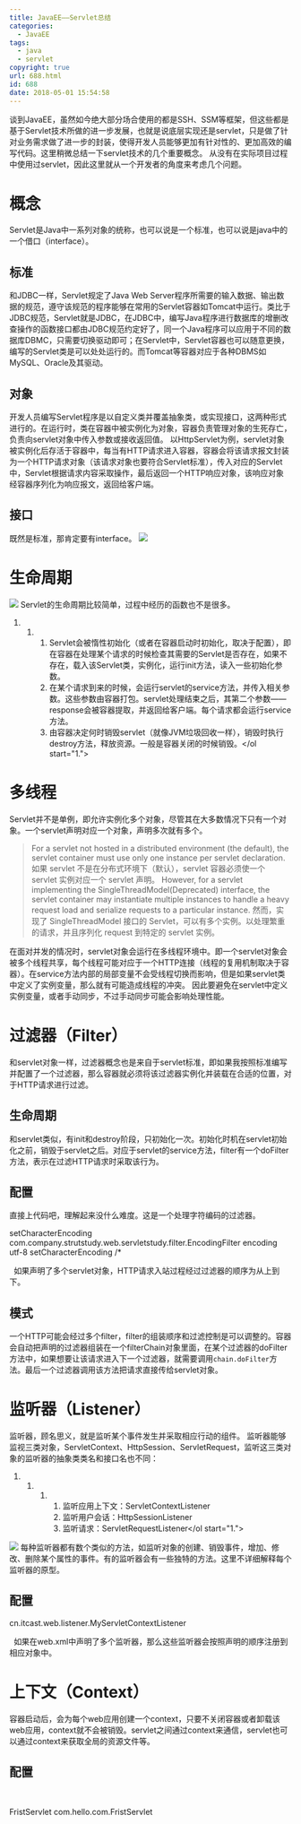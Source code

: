 ```yaml
---
title: JavaEE——Servlet总结
categories:
  - JavaEE
tags:
  - java
  - servlet
copyright: true
url: 688.html
id: 688
date: 2018-05-01 15:54:58
---
```


谈到JavaEE，虽然如今绝大部分场合使用的都是SSH、SSM等框架，但这些都是基于Servlet技术所做的进一步发展，也就是说底层实现还是servlet，只是做了针对业务需求做了进一步的封装，使得开发人员能够更加有针对性的、更加高效的编写代码。这里稍微总结一下servlet技术的几个重要概念。 从没有在实际项目过程中使用过servlet，因此这里就从一个开发者的角度来考虑几个问题。

<!-- more -->

概念
==

Servlet是Java中一系列对象的统称，也可以说是一个标准，也可以说是java中的一个借口（interface）。

标准
--

和JDBC一样，Servlet规定了Java Web Server程序所需要的输入数据、输出数据的规范，遵守该规范的程序能够在常用的Servlet容器如Tomcat中运行。类比于JDBC规范，Servlet就是JDBC，在JDBC中，编写Java程序进行数据库的增删改查操作的函数接口都由JDBC规范约定好了，同一个Java程序可以应用于不同的数据库DBMC，只需要切换驱动即可；在Servlet中，Servlet容器也可以随意更换，编写的Servlet类是可以处处运行的。而Tomcat等容器对应于各种DBMS如MySQL、Oracle及其驱动。

对象
--

开发人员编写Servlet程序是以自定义类并覆盖抽象类，或实现接口，这两种形式进行的。在运行时，类在容器中被实例化为对象，容器负责管理对象的生死存亡，负责向servlet对象中传入参数或接收返回值。 以HttpServlet为例，servlet对象被实例化后存活于容器中，每当有HTTP请求进入容器，容器会将该请求报文封装为一个HTTP请求对象（该请求对象也要符合Servlet标准），传入对应的Servlet中，Servlet根据请求内容采取操作，最后返回一个HTTP响应对象，该响应对象经容器序列化为响应报文，返回给客户端。

接口
--

既然是标准，那肯定要有interface。 ![](https://kherrisanbucketone.oss-cn-shanghai.aliyuncs.com/v2-85bf84640fbc6b6e195b9c5b513b918f_hd.jpg)

生命周期
====

![](https://kherrisanbucketone.oss-cn-shanghai.aliyuncs.com/Snipaste_2018-04-30_20-27-04.jpg) Servlet的生命周期比较简单，过程中经历的函数也不是很多。

1.  1.  1.  Servlet会被惰性初始化（或者在容器启动时初始化，取决于配置），即在容器在处理某个请求的时候检查其需要的Servlet是否存在，如果不存在，载入该Servlet类，实例化，运行init方法，读入一些初始化参数。
        2.  在某个请求到来的时候，会运行servlet的service方法，并传入相关参数。这些参数由容器打包。servlet处理结束之后，其第二个参数——response会被容器提取，并返回给客户端。每个请求都会运行service方法。
        3.  由容器决定何时销毁servlet（就像JVM垃圾回收一样），销毁时执行destroy方法，释放资源。一般是容器关闭的时候销毁。</ol start="1.">

多线程
===

Servlet并不是单例，即允许实例化多个对象，尽管其在大多数情况下只有一个对象。一个servlet声明对应一个对象，声明多次就有多个。

> For a servlet not hosted in a distributed environment (the default), the servlet container must use only one instance per servlet declaration. 如果 servlet 不是在分布式环境下（默认），servlet 容器必须使一个 servlet 实例对应一个 servlet 声明。 However, for a servlet implementing the SingleThreadModel(Deprecated) interface, the servlet container may instantiate multiple instances to handle a heavy request load and serialize requests to a particular instance. 然而，实现了 SingleThreadModel 接口的 Servlet，可以有多个实例。以处理繁重的请求，并且序列化 request 到特定的 servlet 实例。

在面对并发的情况时，servlet对象会运行在多线程环境中。即一个servlet对象会被多个线程共享，每个线程可能对应于一个HTTP连接（线程的复用机制取决于容器）。在service方法内部的局部变量不会受线程切换而影响，但是如果servlet类中定义了实例变量，那么就有可能造成线程的冲突。 因此要避免在servlet中定义实例变量，或者手动同步，不过手动同步可能会影响处理性能。

过滤器（Filter）
===========

和servlet对象一样，过滤器概念也是来自于servlet标准，即如果我按照标准编写并配置了一个过滤器，那么容器就必须将该过滤器实例化并装载在合适的位置，对于HTTP请求进行过滤。

生命周期
----

和servlet类似，有init和destroy阶段，只初始化一次。初始化时机在servlet初始化之前，销毁于servlet之后。对应于servlet的service方法，filter有一个doFilter方法，表示在过滤HTTP请求时采取该行为。

配置
--

直接上代码吧，理解起来没什么难度。这是一个处理字符编码的过滤器。

<filter>  
    <filter-name>setCharacterEncoding</filter-name>  
    <filter-class>com.company.strutstudy.web.servletstudy.filter.EncodingFilter</filter-class>  
    <init-param>  
        <param-name>encoding</param-name>  
        <param-value>utf-8</param-value>  
    </init-param>  
</filter>  
<filter-mapping>  
    <filter-name>setCharacterEncoding</filter-name>  
    <url-pattern>/*</url-pattern>  
</filter-mapping>

  如果声明了多个servlet对象，HTTP请求入站过程经过过滤器的顺序为从上到下。

模式
--

一个HTTP可能会经过多个filter，filter的组装顺序和过滤控制是可以调整的。容器会自动把声明的过滤器组装在一个filterChain对象里面，在某个过滤器的doFilter方法中，如果想要让该请求进入下一个过滤器，就需要调用`chain.doFilter`方法。最后一个过滤器调用该方法把请求直接传给servlet对象。

监听器（Listener）
=============

监听器，顾名思义，就是监听某个事件发生并采取相应行动的组件。 监听器能够监视三类对象，ServletContext、HttpSession、ServletRequest，监听这三类对象的监听器的抽象类类名和接口名也不同：

1.  1.  1.  1.  监听应用上下文：ServletContextListener
            2.  监听用户会话：HttpSessionListener
            3.  监听请求：ServletRequestListener</ol start="1.">

![](https://kherrisanbucketone.oss-cn-shanghai.aliyuncs.com/Snipaste_2018-05-01_15-28-55.jpg) 每种监听器都有数个类似的方法，如监听对象的创建、销毁事件，增加、修改、删除某个属性的事件。有的监听器会有一些独特的方法。这里不详细解释每个监听器的原型。

配置
--

<listener>
    <listener-class>cn.itcast.web.listener.MyServletContextListener</listener-class>
</listener>

  如果在web.xml中声明了多个监听器，那么这些监听器会按照声明的顺序注册到相应对象中。

上下文（Context）
============

容器启动后，会为每个web应用创建一个context，只要不关闭容器或者卸载该web应用，context就不会被销毁。servlet之间通过context来通信，servlet也可以通过context来获取全局的资源文件等。

配置
--

 

<?xml version="1.0" encoding="UTF-8"?>
<web-app xmlns="http://xmlns.jcp.org/xml/ns/javaee" xmlns:xsi="http://www.w3.org/2001/XMLSchema-instance"
    xsi:schemaLocation="http://xmlns.jcp.org/xml/ns/javaee
                      http://xmlns.jcp.org/xml/ns/javaee/web-app\_4\_0.xsd"
    version="4.0" metadata-complete="true">
<!--配置和映射Servlet-->
<!--配置Servlet-->
<servlet>
       <servlet-name>FristServlet</servlet-name>
       <servlet-class>com.hello.com.FristServlet</servlet-class>
</servlet>
<!--映射Servlet -- >
<servlet-mapping>  
       <servlet-name>FristServlet</servlet-name>  
       <url-pattern>/test</url-pattern>  
   </servlet-mapping>  
</web-app>

  servlet和filter都是通过mapping-url来标识是否要选择此servlet或filter的，而监听器则是对于每个对象都会无条件绑定。

Web.xml
=======

web.xml是Jave Web应用程序所使用的配置文件，虽然它并不是必须的。web.xml中可以定义上文所提及的servlet、listener、filter对象，每种对象可以定义一个或多个，并通过xml语法指定他们的属性。

定义和加载顺序
-------

在web.xml中，servlet、listener、filter的定义顺序是随意的，但是Tomcat只会按照规定的顺序加载他们： Listener->Filter->Servlet 可以这么理解：Listener中有一个ContextListener用于监听ContextInitialize时间，由于该项目一启动就会有一个ApplicationContext，因此为了监听到这个事件就必须要在最前面初始化。Servlet是惰性初始化的，所以排在最后。

运作流程
----

![](https://kherrisanbucketone.oss-cn-shanghai.aliyuncs.com/invfilt.gif) 当一个web请求到来时，首先在在该请求上注册监听器（只有针对于请求的监听器才会再此时注册，针对其他对象的监听器在其他时刻注册，因为说不定其他对象还没有实例化呢），然后经过多个过滤器，最终到达servlet。  

实验
--

<?xml version="1.0" encoding="UTF-8"?>
<web-app xmlns:xsi="http://www.w3.org/2001/XMLSchema-instance"
         xmlns="http://java.sun.com/xml/ns/javaee"
         xsi:schemaLocation="http://java.sun.com/xml/ns/javaee http://java.sun.com/xml/ns/javaee/web-app\_2\_5.xsd"
         version="2.5">

    <filter>
        <filter-name>MyFilter</filter-name>
        <filter-class>com.testwebxml.MyFilter</filter-class>
        <init-param>
            <param-name>name</param-name>
            <param-value>FirstFilter</param-value>
        </init-param>
    </filter>

    <filter-mapping>
        <filter-name>MyFilter</filter-name>
        <url-pattern>/</url-pattern>
    </filter-mapping>

    <filter>
        <filter-name>MySecondFilter</filter-name>
        <filter-class>com.testwebxml.MyFilter</filter-class>
        <init-param>
            <param-name>name</param-name>
            <param-value>SecondFilter</param-value>
        </init-param>
    </filter>

    <listener>
        <listener-class>com.testwebxml.MyServletContextAttritubeListener</listener-class>
    </listener>

    <listener>
        <listener-class>com.testwebxml.MyServletContextListener</listener-class>
    </listener>

    <listener>
        <listener-class>com.testwebxml.MyServletRequestListener</listener-class>
    </listener>
    
    <listener>
        <listener-class>com.testwebxml.MyHttpSessionActivationListener</listener-class>
    </listener>
    
    <listener>
        <listener-class>com.testwebxml.MyHttpSessionListener</listener-class>
    </listener>
    
    <servlet>
        <servlet-name>MyServlet</servlet-name>
        <servlet-class>com.testwebxml.MyServlet</servlet-class>
    </servlet>
    <servlet>
        <servlet-name>MyHttpServlet</servlet-name>
        <servlet-class>com.testwebxml.MyHttpServlet</servlet-class>
    </servlet>
    
    <servlet-mapping>
        <servlet-name>MyServlet</servlet-name>
        <url-pattern>/*</url-pattern>
    </servlet-mapping>
    <servlet-mapping>
        <servlet-name>MyHttpServlet</servlet-name>
        <url-pattern>/http/*</url-pattern>
    </servlet-mapping>

</web-app>

项目启动时

\[2018-08-06 10:32:26,102\] Artifact test: Artifact is being deployed, please wait...
Connected to server
\[com.testwebxml.MyServletContextAttritubeListener\]\[<init>\]
\[com.testwebxml.MyServletContextListener\]\[<init>\]
\[com.testwebxml.MyServletRequestListener\]\[<init>\]
\[com.testwebxml.MyHttpSessionActivationListener\]\[<init>\]
\[com.testwebxml.MyHttpSessionListener\]\[<init>\]
\[com.testwebxml.MyServletContextListener\]\[contextInitialized\]ApplicationContextFacade
\[com.testwebxml.MyFilter\]\[init\]FirstFilter
\[com.testwebxml.MyFilter\]\[init\]SecondFilter
\[2018-08-06 10:32:26,493\] Artifact test: Artifact is deployed successfully
\[2018-08-06 10:32:26,493\] Artifact test: Deploy took 391 milliseconds

接收第一个/请求时

\[com.testwebxml.MyServletRequestListener\]\[requestInitialized\]ApplicationContextFacade
\[com.testwebxml.MyServletRequestListener\]\[requestInitialized\]RequestFacade
\[com.testwebxml.MyServlet\]\[init\]
\[com.testwebxml.MyFilter\]\[doFilter\]FirstFilter ServletRequest:127.0.0.1
\[com.testwebxml.MyFilter\]\[doFilter\]SecondFilter ServletRequest:127.0.0.1
\[com.testwebxml.MyServlet\]\[service\]
\[com.testwebxml.MyServletRequestListener\]\[requestDestroyed\]ApplicationContextFacade
\[com.testwebxml.MyServletRequestListener\]\[requestDestroyed\]RequestFacade

接收第二个/请求时

\[com.testwebxml.MyServletRequestListener\]\[requestInitialized\]ApplicationContextFacade
\[com.testwebxml.MyServletRequestListener\]\[requestInitialized\]RequestFacade
\[com.testwebxml.MyFilter\]\[doFilter\]FirstFilter ServletRequest:127.0.0.1
\[com.testwebxml.MyFilter\]\[doFilter\]SecondFilter ServletRequest:127.0.0.1
\[com.testwebxml.MyServlet\]\[service\]
\[com.testwebxml.MyServletRequestListener\]\[requestDestroyed\]ApplicationContextFacade
\[com.testwebxml.MyServletRequestListener\]\[requestDestroyed\]RequestFacade

接收第一个/http请求时

\[com.testwebxml.MyServletRequestListener\]\[requestInitialized\]ApplicationContextFacade
\[com.testwebxml.MyServletRequestListener\]\[requestInitialized\]RequestFacade
\[com.testwebxml.MyHttpServlet\]\[init\]init()
\[com.testwebxml.MyFilter\]\[doFilter\]FirstFilter ServletRequest:127.0.0.1
\[com.testwebxml.MyFilter\]\[doFilter\]SecondFilter ServletRequest:127.0.0.1
\[com.testwebxml.MyHttpServlet\]\[doGet\]
\[com.testwebxml.MyHttpSessionListener\]\[sessionCreated\]
\[com.testwebxml.MyHttpServlet\]\[doGet\]HttpServletRequest.getSession()
\[com.testwebxml.MyServletRequestListener\]\[requestDestroyed\]ApplicationContextFacade
\[com.testwebxml.MyServletRequestListener\]\[requestDestroyed\]RequestFacade

接收第二个/http请求时

\[com.testwebxml.MyServletRequestListener\]\[requestInitialized\]ApplicationContextFacade
\[com.testwebxml.MyServletRequestListener\]\[requestInitialized\]RequestFacade
\[com.testwebxml.MyFilter\]\[doFilter\]FirstFilter ServletRequest:127.0.0.1
\[com.testwebxml.MyFilter\]\[doFilter\]SecondFilter ServletRequest:127.0.0.1
\[com.testwebxml.MyHttpServlet\]\[doGet\]
\[com.testwebxml.MyHttpServlet\]\[doGet\]HttpServletRequest.getSession()
\[com.testwebxml.MyServletRequestListener\]\[requestDestroyed\]ApplicationContextFacade
\[com.testwebxml.MyServletRequestListener\]\[requestDestroyed\]RequestFacade

项目停止时

信息: Stopping service Catalina
\[com.testwebxml.MyServlet\]\[destroy\]
\[com.testwebxml.MyFilter\]\[destroy\]FirstFilter
\[com.testwebxml.MyFilter\]\[destroy\]SecondFilter
\[com.testwebxml.MyServletContextListener\]\[contextDestroyed\]ApplicationContextFacade
八月 06, 2018 10:35:42 上午 org.apache.coyote.http11.Http11AprProtocol destroy
信息: Stopping Coyote HTTP/1.1 on http-21211
八月 06, 2018 10:35:42 上午 org.apache.coyote.ajp.AjpAprProtocol destroy
信息: Stopping Coyote AJP/1.3 on ajp-8009
Disconnected from server